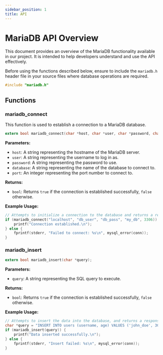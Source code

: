 ```yaml
---
sidebar_position: 1
title: API
---
```


# MariaDB API Overview

This document provides an overview of the MariaDB functionality available in our project. It is intended to help developers understand and use the API effectively.

Before using the functions described below, ensure to include the `mariadb.h` header file in your source files where database operations are required.

```C
#include "mariadb.h"
```

## Functions

### mariadb_connect

This function is used to establish a connection to a MariaDB database.

```C title="mariadb.h"
extern bool mariadb_connect(char *host, char *user, char *password, char *database, int port);
```

**Parameters:**

- `host`: A string representing the hostname of the MariaDB server.
- `user`: A string representing the username to log in as.
- `password`: A string representing the password to use.
- `database`: A string representing the name of the database to connect to.
- `port`: An integer representing the port number to connect to.

**Returns:**

- `bool`: Returns `true` if the connection is established successfully, `false` otherwise.

**Example Usage:**
```C
// Attempts to initialize a connection to the database and returns a response accordingly
if (mariadb_connect("localhost", "db_user", "db_pass", "my_db", 3306)) {
    printf("Connection established.\n");
} else {
    fprintf(stderr, "Failed to connect: %s\n", mysql_error(conn));
}

```

### mariadb_insert

```C
extern bool mariadb_insert(char *query);
```

**Parameters:**

- `query`: A string representing the SQL query to execute.

**Returns:**

- `bool`: Returns `true` if the connection is established successfully, `false` otherwise.

**Example Usage:**
```C
// Attempts to insert the data into the database, and returns a response accordingly
char *query = "INSERT INTO users (username, age) VALUES ('john_doe', 30);";
if (mariadb_insert(query)) {
    printf("Data inserted successfully.\n");
} else {
    fprintf(stderr, "Insert failed: %s\n", mysql_error(conn));
}
```

